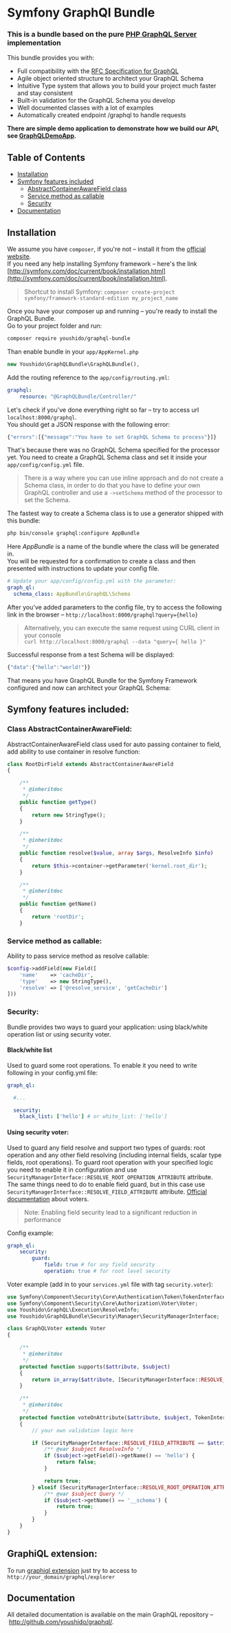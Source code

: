 # Symfony GraphQl Bundle

### This is a bundle based on the pure [PHP GraphQL Server](http://github.com/youshido/graphql/) implementation

This bundle provides you with:

 * Full compatibility with the [RFC Specification for GraphQL](https://facebook.github.io/graphql/)
 * Agile object oriented structure to architect your GraphQL Schema
 * Intuitive Type system that allows you to build your project much faster and stay consistent
 * Built-in validation for the GraphQL Schema you develop
 * Well documented classes with a lot of examples
 * Automatically created endpoint /graphql to handle requests

**There are simple demo application to demonstrate how we build our API, see [GraphQLDemoApp](https://github.com/Youshido/GraphQLDemoApp).**

## Table of Contents

 * [Installation](#installation)
 * [Symfony features included](#symfony-features-included)
    * [AbstractContainerAwareField class](#class-abstractcontainerawarefield)
    * [Service method as callable](#service-method-as-callable)
    * [Security](#security)
 * [Documentation](#documentation)


## Installation

We assume you have `composer`, if you're not – install it from the [official website](https://getcomposer.org/doc/00-intro.md#installation-linux-unix-osx).  
If you need any help installing Symfony framework – here's the link [http://symfony.com/doc/current/book/installation.html](http://symfony.com/doc/current/book/installation.html).
> Shortcut to install Symfony: `composer create-project symfony/framework-standard-edition my_project_name`

Once you have your composer up and running – you're ready to install the GraphQL Bundle.   
Go to your project folder and run:
```sh
composer require youshido/graphql-bundle
```

Than enable bundle in your `app/AppKernel.php`
```php
new Youshido\GraphQLBundle\GraphQLBundle(),
```

Add the routing reference to the `app/config/routing.yml`:
```yaml
graphql:
    resource: "@GraphQLBundle/Controller/"
```

Let's check if you've done everything right so far – try to access url `localhost:8000/graphql`.  
You should get a JSON response with the following error:
```js
{"errors":[{"message":"You have to set GraphQL Schema to process"}]}
```

That's because there was no GraphQL Schema specified for the processor yet. You need to create a GraphQL Schema class and set it inside your `app/config/config.yml` file.

> There is a way where you can use inline approach and do not create a Schema class, in order to do that you have to define your own GraphQL controller and use a `->setSchema` method of the processor to set the Schema.  

The fastest way to create a Schema class is to use a generator shipped with this bundle:
```sh
php bin/console graphql:configure AppBundle
```
Here *AppBundle* is a name of the bundle where the class will be generated in.  
You will be requested for a confirmation to create a class and then presented with instructions to update your config file.

```yaml
# Update your app/config/config.yml with the parameter:
graph_ql:
  schema_class: AppBundle\GraphQL\Schema
```

After you've added parameters to the config file, try to access the following link in the browser – `http://localhost:8000/graphql?query={hello}`

> Alternatively, you can execute the same request using CURL client in your console  
> `curl http://localhost:8000/graphql --data "query={ hello }"`

Successful response from a test Schema will be displayed:
```js
{"data":{"hello":"world!"}}
```

That means you have GraphQL Bundle for the Symfony Framework configured and now can architect your GraphQL Schema:

## Symfony features included:
### Class AbstractContainerAwareField:
AbstractContainerAwareField class used for auto passing container to field, add ability to use container in resolve function:
```php
class RootDirField extends AbstractContainerAwareField
{

    /**
     * @inheritdoc
     */
    public function getType()
    {
        return new StringType();
    }

    /**
     * @inheritdoc
     */
    public function resolve($value, array $args, ResolveInfo $info)
    {
        return $this->container->getParameter('kernel.root_dir');
    }

    /**
     * @inheritdoc
     */
    public function getName()
    {
        return 'rootDir';
    }
```

### Service method as callable:
Ability to pass service method as resolve callable:
```php
$config->addField(new Field([
    'name'    => 'cacheDir',
    'type'    => new StringType(),
    'resolve' => ['@resolve_service', 'getCacheDir']
]))
```

### Security:
Bundle provides two ways to guard your application: using black/white operation list or using security voter.

#### Black/white list
Used to guard some root operations. To enable it you need to write following in your config.yml file:
```yaml
graph_ql:

  #...

  security:
    black_list: ['hello'] # or white_list: ['hello']

```
#### Using security voter:
Used to guard any field resolve and support two types of guards: root operation and any other field resolving (including internal fields, scalar type fields, root operations). To guard root operation with your specified logic you need to enable it in configuration and use  `SecurityManagerInterface::RESOLVE_ROOT_OPERATION_ATTRIBUTE` attribute. The same things need to do to enable field guard, but in this case use `SecurityManagerInterface::RESOLVE_FIELD_ATTRIBUTE` attribute.
[Official documentation](http://symfony.com/doc/current/security/voters.html) about voters.

> Note: Enabling field security lead to a significant reduction in performance

Config example:
```yaml
graph_ql:
    security:
        guard:
            field: true # for any field security
            operation: true # for root level security
```

Voter example (add in to your `services.yml` file with tag `security.voter`):
```php
use Symfony\Component\Security\Core\Authentication\Token\TokenInterface;
use Symfony\Component\Security\Core\Authorization\Voter\Voter;
use Youshido\GraphQL\Execution\ResolveInfo;
use Youshido\GraphQLBundle\Security\Manager\SecurityManagerInterface;

class GraphQLVoter extends Voter
{

    /**
     * @inheritdoc
     */
    protected function supports($attribute, $subject)
    {
        return in_array($attribute, [SecurityManagerInterface::RESOLVE_FIELD_ATTRIBUTE, SecurityManagerInterface::RESOLVE_ROOT_OPERATION_ATTRIBUTE]);
    }

    /**
     * @inheritdoc
     */
    protected function voteOnAttribute($attribute, $subject, TokenInterface $token)
    {
        // your own validation logic here

        if (SecurityManagerInterface::RESOLVE_FIELD_ATTRIBUTE == $attribute) {
            /** @var $subject ResolveInfo */
            if ($subject->getField()->getName() == 'hello') {
                return false;
            }

            return true;
        } elseif (SecurityManagerInterface::RESOLVE_ROOT_OPERATION_ATTRIBUTE == $attribute) {
            /** @var $subject Query */
            if ($subject->getName() == '__schema') {
                return true;
            }
        }
    }
}
```


## GraphiQL extension:
To run [graphiql extension](https://github.com/graphql/graphiql) just try to access to `http://your_domain/graphql/explorer`

## Documentation
All detailed documentation is available on the main GraphQL repository – http://github.com/youshido/graphql/.
